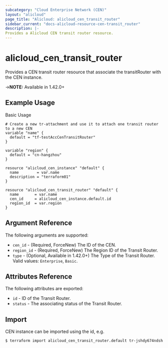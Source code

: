 ```yaml
---
subcategory: "Cloud Enterprise Network (CEN)"
layout: "alicloud"
page_title: "Alicloud: alicloud_cen_transit_router"
sidebar_current: "docs-alicloud-resource-cen-transit_router"
description: |-
Provides a Alicloud CEN transit router resource.
---
```


# alicloud\_cen_transit_router

Provides a CEN transit router resource that associate the transitRouter with the CEN instance.

->**NOTE:** Available in 1.42.0+

## Example Usage

Basic Usage

```
# Create a new tr-attachment and use it to attach one transit router to a new CEN
variable "name" {
  default = "tf-testAccCenTransitRouter"
}

variable "region" {
  default = "cn-hangzhou"
}

resource "alicloud_cen_instance" "default" {
  name        = var.name
  description = "terraform01"
}

resource "alicloud_cen_transit_router" "default" {
  name       = var.name
  cen_id     = alicloud_cen_instance.default.id
  region_id  = var.region
}
```
## Argument Reference

The following arguments are supported:

* `cen_id` - (Required, ForceNew) The ID of the CEN.
* `region_id` - (Required, ForceNew) The Region ID of the Transit Router.
* `type` - (Optional, Available in 1.42.0+) The Type of the Transit Router. Valid values: `Enterprise`, `Basic`.


## Attributes Reference

The following attributes are exported:

* `id` - ID of the Transit Router.
* `status` - The associating status of the Transit Router.

## Import

CEN instance can be imported using the id, e.g.

```
$ terraform import alicloud_cen_transit_router.default tr-jshdy674ndsh
```
